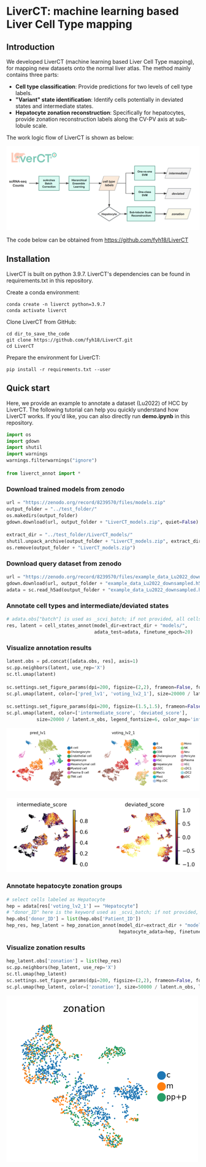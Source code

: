 # LiverCT: machine learning based Liver Cell Type mapping
## Introduction
We developed LiverCT (machine learning based Liver Cell Type mapping), for mapping new datasets onto the normal liver atlas. The method mainly contains three parts:
- **Cell type classification**: Provide predictions for two levels of cell type labels. 
- **"Variant" state identification**: Identify cells potentially in deviated states and intermediate states. 
- **Hepatocyte zonation reconstruction**: Specifically for hepatocytes, provide zonation reconstruction labels along the CV-PV axis at sub-lobule scale.

The work logic flow of LiverCT is shown as below: 

![Alt text](workflow.png)

The code below can be obtained from https://github.com/fyh18/LiverCT

## Installation

LiverCT is built on python 3.9.7. LiverCT's dependencies can be found in requirements.txt in this repository. 

Create a conda environment: 

```
conda create -n liverct python=3.9.7
conda activate liverct
```


Clone LiverCT from GitHub: 

```
cd dir_to_save_the_code
git clone https://github.com/fyh18/LiverCT.git
cd LiverCT
```
Prepare the environment for LiverCT: 

```
pip install -r requirements.txt --user
```

## Quick start
Here, we provide an example to annotate a dataset (Lu2022) of HCC by LiverCT. The following tutorial can help you quickly understand how LiverCT works. If you'd like, you can also directly run **demo.ipynb** in this repository.

```python
import os
import gdown
import shutil
import warnings
warnings.filterwarnings("ignore")

from liverct_annot import *
```
### Download trained models from zenodo


```python
url = "https://zenodo.org/record/8239570/files/models.zip"
output_folder = "../test_folder/"
os.makedirs(output_folder) 
gdown.download(url, output_folder + "LiverCT_models.zip", quiet=False)

extract_dir = "../test_folder/LiverCT_models/"
shutil.unpack_archive(output_folder + "LiverCT_models.zip", extract_dir=extract_dir)
os.remove(output_folder + "LiverCT_models.zip")
```

### Download query dataset from zenodo

```python
url = "https://zenodo.org/record/8239570/files/example_data_Lu2022_downsampled.h5ad"
gdown.download(url, output_folder + "example_data_Lu2022_downsampled.h5ad", quiet=False)
adata = sc.read_h5ad(output_folder + "example_data_Lu2022_downsampled.h5ad")
```
### Annotate cell types and intermediate/deviated states

```python
# adata.obs["batch"] is used as _scvi_batch; if not provided, all cells are treated as one batch.
res, latent = cell_states_annot(model_dir=extract_dir + "models/",
                                adata_test=adata, finetune_epoch=20)
```

### Visualize annotation results

```python
latent.obs = pd.concat([adata.obs, res], axis=1)
sc.pp.neighbors(latent, use_rep='X')
sc.tl.umap(latent)

sc.settings.set_figure_params(dpi=200, figsize=(2,2), frameon=False, fontsize=8)
sc.pl.umap(latent, color=['pred_lv1', 'voting_lv2_1'], size=20000 / latent.n_obs, legend_fontsize=6)

sc.settings.set_figure_params(dpi=200, figsize=(1.5,1.5), frameon=False, fontsize=8)
sc.pl.umap(latent, color=['intermediate_score', 'deviated_score'],
           size=20000 / latent.n_obs, legend_fontsize=6, color_map='inferno')
```

![png](demo_files/demo_10_0.png)

![png](demo_files/demo_10_1.png)

### Annotate hepatocyte zonation groups

```python
# select cells labeled as Hepatocyte
hep = adata[res['voting_lv2_1'] == "Hepatocyte"]
# "donor_ID" here is the keyword used as _scvi_batch; if not provided, all cells are treated as one batch
hep.obs['donor_ID'] = list(hep.obs['Patient_ID'])
hep_res, hep_latent = hep_zonation_annot(model_dir=extract_dir + "models/",
                                         hepatocyte_adata=hep, finetune_epoch=20)
```

### Visualize zonation results

```python
hep_latent.obs['zonation'] = list(hep_res)
sc.pp.neighbors(hep_latent, use_rep='X')
sc.tl.umap(hep_latent)
sc.settings.set_figure_params(dpi=200, figsize=(2,2), frameon=False, fontsize=8)
sc.pl.umap(hep_latent, color=['zonation'], size=50000 / latent.n_obs, legend_fontsize=6)
```
    
<img src="demo_files/demo_14_0.png" alt="png" width="500"/>